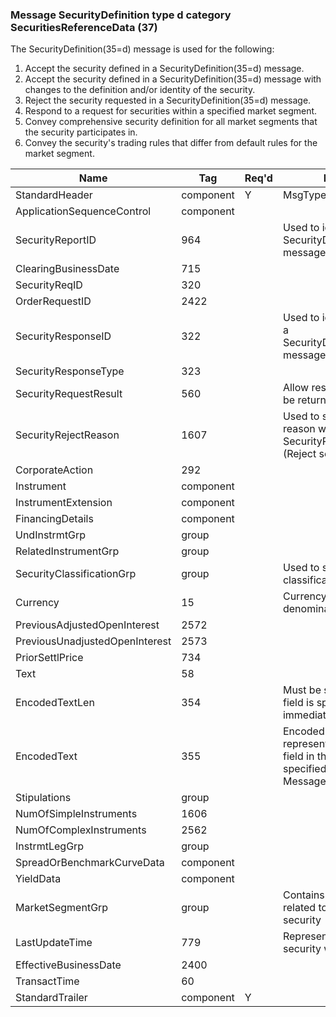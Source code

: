 ### Message SecurityDefinition type d category SecuritiesReferenceData (37)

The SecurityDefinition(35=d) message is used for the following:
1. Accept the security defined in a SecurityDefinition(35=d) message.
2. Accept the security defined in a SecurityDefinition(35=d) message with changes to the definition and/or identity of the security.
3. Reject the security requested in a SecurityDefinition(35=d) message.
4. Respond to a request for securities within a specified market segment.
5. Convey comprehensive security definition for all market segments that the security participates in.
6. Convey the security's trading rules that differ from default rules for the market segment.

| Name                           | Tag       | Req'd | Documentation                                                                                                                           |
|--------------------------------|-----------|----------|-------------------------------------------------------------------------------------------------------------------------------|
| StandardHeader                 | component |   Y   | MsgType = d (lowercase)                                                                                                                 |
| ApplicationSequenceControl     | component |       |                                                                                                                                |
| SecurityReportID               | 964       |       | Used to identify the SecurityDefinition(35=d) message.                                                                                  |
| ClearingBusinessDate           | 715       |       |                                                                                                                                |
| SecurityReqID                  | 320       |       |                                                                                                                                |
| OrderRequestID                 | 2422      |       |                                                                                                                                |
| SecurityResponseID             | 322       |       | Used to identify the response to a SecurityDefinitionRequest(35=c) message.                                                             |
| SecurityResponseType           | 323       |       |                                                                                                                                |
| SecurityRequestResult          | 560       |       | Allow result of query request to be returned to requester                                                                               |
| SecurityRejectReason           | 1607      |       | Used to specify a rejection reason when SecurityResponseType(323)=5 (Reject security proposal).                                         |
| CorporateAction                | 292       |       |                                                                                                                                |
| Instrument                     | component |       |                                                                                                                                |
| InstrumentExtension            | component |       |                                                                                                                                |
| FinancingDetails               | component |       |                                                                                                                                |
| UndInstrmtGrp                  | group     |       |                                                                                                                                |
| RelatedInstrumentGrp           | group     |       |                                                                                                                                |
| SecurityClassificationGrp      | group     |       | Used to specify forms of product classifications                                                                                        |
| Currency                       | 15        |       | Currency in which the price is denominated                                                                                              |
| PreviousAdjustedOpenInterest   | 2572      |       |                                                                                                                                |
| PreviousUnadjustedOpenInterest | 2573      |       |                                                                                                                                |
| PriorSettlPrice                | 734       |       |                                                                                                                                |
| Text                           | 58        |       |                                                                                                                                |
| EncodedTextLen                 | 354       |       | Must be set if EncodedText(355) field is specified and must immediately precede it.                                                     |
| EncodedText                    | 355       |       | Encoded (non-ASCII characters) representation of the Text(58) field in the encoded format specified via the MessageEncoding(347) field. |
| Stipulations                   | group     |       |                                                                                                                                |
| NumOfSimpleInstruments         | 1606      |       |                                                                                                                                |
| NumOfComplexInstruments        | 2562      |       |                                                                                                                                |
| InstrmtLegGrp                  | group     |       |                                                                                                                                |
| SpreadOrBenchmarkCurveData     | component |       |                                                                                                                                |
| YieldData                      | component |       |                                                                                                                                |
| MarketSegmentGrp               | group     |       | Contains all the security details related to listing and trading the security                                                           |
| LastUpdateTime                 | 779       |       | Represents the time at which a security was last updated                                                                                |
| EffectiveBusinessDate          | 2400      |       |                                                                                                                                |
| TransactTime                   | 60        |       |                                                                                                                                |
| StandardTrailer                | component |   Y   |                                                                                                                                |

